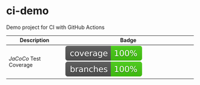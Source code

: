 # ci-demo
Demo project for CI with GitHub Actions 

| Description            | Badge                                                                                                                                                                                                                                    |
|------------------------|------------------------------------------------------------------------------------------------------------------------------------------------------------------------------------------------------------------------------------------|
| *JaCoCo* Test Coverage | [![coverage](.github/badges/jacoco.svg)](https://github.com/vojkog/ci-demo/actions/workflows/java-ci-demo.yml) [![branches coverage](.github/badges/branches.svg?kill_cache=1)](https://github.com/vojkog/ci-demo/actions/workflows/java-ci-demo.yml) |

